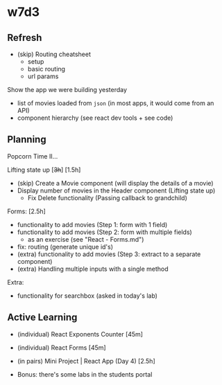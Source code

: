 
# w7d3

<!-- 




@todo: IMPROVE / SIMPLIFY 
- remove anything not essential
- first, introduce the concept (ex. with slides) & then see how to apply it (demo) ?
  - ex. 
    - passing a callback as props
    - lifting state up
    - forwarding props to grandchild
    - ...


@update:
- Main => MovieList
- Movie => MovieSummary



Notes:
- We will work on the app "popcorn-time" we created the day before

LABs today are VERY VERY demanding
- try to finish earlier so that they have more time

-->


## Refresh

- (skip) Routing cheatsheet
  - setup
  - basic routing
  - url params


Show the app we were building yesterday
- list of movies loaded from `json` (in most apps, it would come from an API)
- component hierarchy (see react dev tools + see code)





## Planning

Popcorn Time II...

Lifting state up [~~3h~~] [1.5h]
- (skip) Create a Movie component (will display the details of a movie)
  <!-- Nope, do not create Movie component  -->
- Display number of movies in the Header component (Lifting state up)
  - Fix Delete functionality (Passing callback to grandchild)


Forms: [2.5h]
- functionality to add movies (Step 1: form with 1 field)
- functionality to add movies (Step 2: form with multiple fields)
  - as an exercise (see "React - Forms.md")
- fix: routing (generate unique id's)
- (extra) functionality to add movies (Step 3: extract to a separate component)
- (extra) Handling multiple inputs with a single method


Extra:
- functionality for searchbox (asked in today's lab)




## Active Learning

- (individual) React Exponents Counter [45m]
- (individual) React Forms [45m]

  <!-- 
  
  Bonus: Iteration 4 | Refactor - Form Component
  - make sure you commit before you start refactoring.
  - (that way, if you need to roll back, you can just discard the changes with "git restore")

  -->


- (in pairs) Mini Project | React App (Day 4) [2.5h]

- Bonus: there's some labs in the students portal



